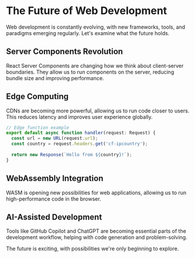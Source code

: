 # The Future of Web Development

Web development is constantly evolving, with new frameworks, tools, and paradigms emerging regularly. Let's examine what the future holds.

## Server Components Revolution

React Server Components are changing how we think about client-server boundaries. They allow us to run components on the server, reducing bundle size and improving performance.

## Edge Computing

CDNs are becoming more powerful, allowing us to run code closer to users. This reduces latency and improves user experience globally.

```typescript
// Edge function example
export default async function handler(request: Request) {
  const url = new URL(request.url);
  const country = request.headers.get('cf-ipcountry');
  
  return new Response(`Hello from ${country}!`);
}
```

## WebAssembly Integration

WASM is opening new possibilities for web applications, allowing us to run high-performance code in the browser.

## AI-Assisted Development

Tools like GitHub Copilot and ChatGPT are becoming essential parts of the development workflow, helping with code generation and problem-solving.

The future is exciting, with possibilities we're only beginning to explore.